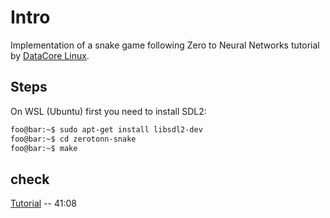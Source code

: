 # Intro

Implementation of a snake game following Zero to Neural Networks tutorial by [DataCore Linux](www.youtube.com/@datacorelinux).

## Steps

On WSL (Ubuntu) first you need to install SDL2:

```bash
foo@bar:~$ sudo apt-get install libsdl2-dev
foo@bar:~$ cd zerotonn-snake
foo@bar:~$ make
```

## check

[Tutorial](https://www.youtube.com/watch?v=dZNmGWH91EQ) -- 41:08
